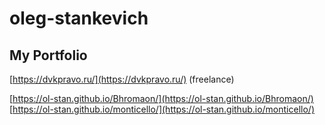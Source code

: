 # oleg-stankevich

## My Portfolio

[https://dvkpravo.ru/](https://dvkpravo.ru/) (freelance)

[https://ol-stan.github.io/Bhromaon/](https://ol-stan.github.io/Bhromaon/)   
[https://ol-stan.github.io/monticello/](https://ol-stan.github.io/monticello/)
